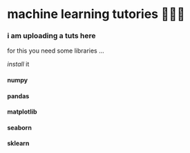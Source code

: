 # machine learning tutories 👩🏻‍💻

<h3> i am uploading a tuts here </h3>

 for this you need some libraries ...
 
 *install* it
 
 #### numpy 
 
 #### pandas
 
 #### matplotlib
 
 #### seaborn 
 
 #### sklearn
 
